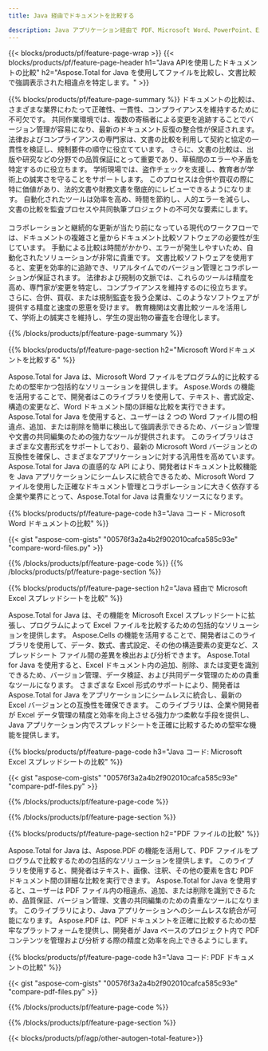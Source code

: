 ```yaml
---
title: Java 経由でドキュメントを比較する 

description: Java アプリケーション経由で PDF、Microsoft Word、PowerPoint、Excel ファイルを比較します。強調表示された比較結果を取得します。
---
```


{{< blocks/products/pf/feature-page-wrap >}}
{{< blocks/products/pf/feature-page-header h1="Java APIを使用したドキュメントの比較" h2="Aspose.Total for Java を使用してファイルを比較し、文書比較で強調表示された相違点を特定します。" >}}

{{% blocks/products/pf/feature-page-summary %}}
ドキュメントの比較は、さまざまな業界にわたって正確性、一貫性、コンプライアンスを維持するために不可欠です。 共同作業環境では、複数の寄稿者による変更を追跡することでバージョン管理が容易になり、最新のドキュメント反復の整合性が保証されます。 法律およびコンプライアンスの専門家は、文書の比較を利用して契約と協定の一貫性を検証し、規制要件の順守に役立てています。 さらに、文書の比較は、出版や研究などの分野での品質保証にとって重要であり、草稿間のエラーや矛盾を特定するのに役立ちます。 学術現場では、盗作チェックを支援し、教育者が学術上の誠実さを守ることをサポートします。 このプロセスは合併や買収の際に特に価値があり、法的文書や財務文書を徹底的にレビューできるようになります。 自動化されたツールは効率を高め、時間を節約し、人的エラーを減らし、文書の比較を監査プロセスや共同執筆プロジェクトの不可欠な要素にします。
<br /><br />
コラボレーションと継続的な更新が当たり前になっている現代のワークフローでは、ドキュメントの複雑さと量からドキュメント比較ソフトウェアの必要性が生じています。 手動による比較は時間がかかり、エラーが発生しやすいため、自動化されたソリューションが非常に貴重です。 文書比較ソフトウェアを使用すると、変更を効率的に追跡でき、リアルタイムでのバージョン管理とコラボレーションが保証されます。 法律および規制の文脈では、これらのツールは精度を高め、専門家が変更を特定し、コンプライアンスを維持するのに役立ちます。 さらに、合併、買収、または規制監査を扱う企業は、このようなソフトウェアが提供する精度と速度の恩恵を受けます。 教育機関は文書比較ツールを活用して、学術上の誠実さを維持し、学生の提出物の審査を合理化します。

{{% /blocks/products/pf/feature-page-summary  %}}

{{% blocks/products/pf/feature-page-section  h2="Microsoft Wordドキュメントを比較する" %}}

Aspose.Total for Java は、Microsoft Word ファイルをプログラム的に比較するための堅牢かつ包括的なソリューションを提供します。 Aspose.Words の機能を活用することで、開発者はこのライブラリを使用して、テキスト、書式設定、構造の変更など、Word ドキュメント間の詳細な比較を実行できます。 Aspose.Total for Java を使用すると、ユーザーは 2 つの Word ファイル間の相違点、追加、または削除を簡単に検出して強調表示できるため、バージョン管理や文書の共同編集のための強力なツールが提供されます。 このライブラリはさまざまな文書形式をサポートしており、最新の Microsoft Word バージョンとの互換性を確保し、さまざまなアプリケーションに対する汎用性を高めています。 Aspose.Total for Java の直感的な API により、開発者はドキュメント比較機能を Java アプリケーションにシームレスに統合できるため、Microsoft Word ファイルを使用した正確なドキュメント管理とコラボレーションに大きく依存する企業や業界にとって、Aspose.Total for Java は貴重なリソースになります。

{{% blocks/products/pf/feature-page-code h3="Java コード - Microsoft Word ドキュメントの比較" %}}

{{< gist "aspose-com-gists" "00576f3a2a4b2f902010cafca585c93e" "compare-word-files.py" >}}

{{% /blocks/products/pf/feature-page-code  %}}
{{% /blocks/products/pf/feature-page-section %}}

{{% blocks/products/pf/feature-page-section  h2="Java 経由で Microsoft Excel スプレッドシートを比較" %}}

Aspose.Total for Java は、その機能を Microsoft Excel スプレッドシートに拡張し、プログラムによって Excel ファイルを比較するための包括的なソリューションを提供します。 Aspose.Cells の機能を活用することで、開発者はこのライブラリを使用して、データ、数式、書式設定、その他の構造要素の変更など、スプレッドシート ファイル間の差異を検出および分析できます。 Aspose.Total for Java を使用すると、Excel ドキュメント内の追加、削除、または変更を識別できるため、バージョン管理、データ検証、および共同データ管理のための貴重なツールになります。 さまざまな Excel 形式のサポートにより、開発者は Aspose.Total for Java をアプリケーションにシームレスに統合し、最新の Excel バージョンとの互換性を確保できます。 このライブラリは、企業や開発者が Excel データ管理の精度と効率を向上させる強力かつ柔軟な手段を提供し、Java アプリケーション内でスプレッドシートを正確に比較するための堅牢な機能を提供します。


{{% blocks/products/pf/feature-page-code h3="Java コード: Microsoft Excel スプレッドシートの比較" %}}

{{< gist "aspose-com-gists" "00576f3a2a4b2f902010cafca585c93e" "compare-pdf-files.py" >}}

{{% /blocks/products/pf/feature-page-code  %}}

{{% /blocks/products/pf/feature-page-section %}}

{{% blocks/products/pf/feature-page-section  h2="PDF ファイルの比較" %}}

Aspose.Total for Java は、Aspose.PDF の機能を活用して、PDF ファイルをプログラムで比較するための包括的なソリューションを提供します。 このライブラリを使用すると、開発者はテキスト、画像、注釈、その他の要素を含む PDF ドキュメント間の詳細な比較を実行できます。 Aspose.Total for Java を使用すると、ユーザーは PDF ファイル内の相違点、追加、または削除を識別できるため、品質保証、バージョン管理、文書の共同編集のための貴重なツールになります。 このライブラリにより、Java アプリケーションへのシームレスな統合が可能になります。 Aspose.PDF は、PDF ドキュメントを正確に比較するための堅牢なプラットフォームを提供し、開発者が Java ベースのプロジェクト内で PDF コンテンツを管理および分析する際の精度と効率を向上できるようにします。

{{% blocks/products/pf/feature-page-code h3="Java コード: PDF ドキュメントの比較" %}}

{{< gist "aspose-com-gists" "00576f3a2a4b2f902010cafca585c93e" "compare-pdf-files.py" >}}

{{% /blocks/products/pf/feature-page-code  %}}

{{% /blocks/products/pf/feature-page-section %}}

{{< blocks/products/pf/agp/other-autogen-total-feature>}}